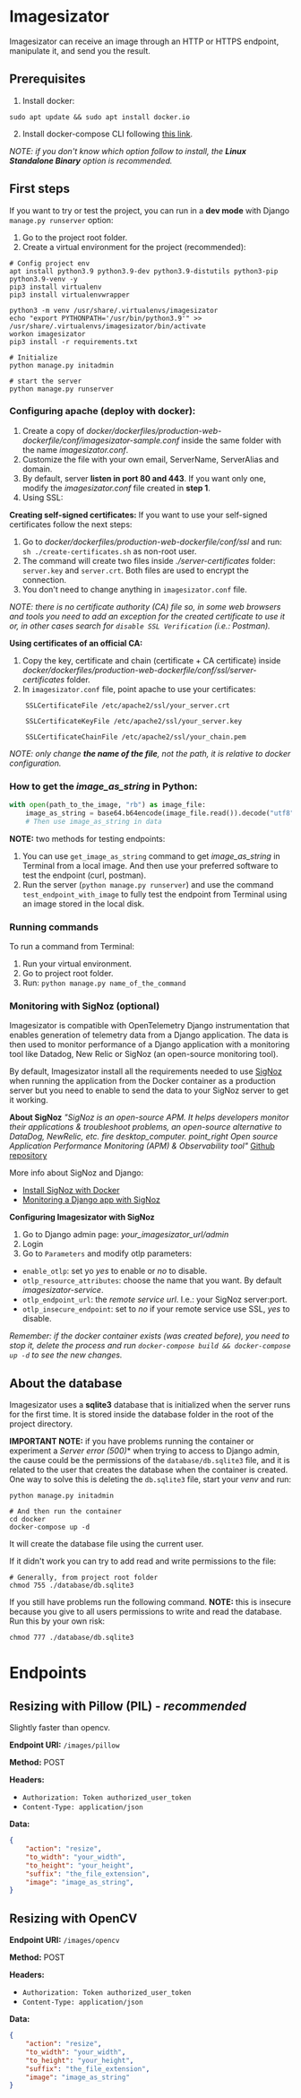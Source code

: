 # Imagesizator
Imagesizator can receive an image through an HTTP or HTTPS endpoint, manipulate it, and send you the result.

## Prerequisites
1. Install docker:
```shell
sudo apt update && sudo apt install docker.io
```
2. Install docker-compose CLI following [this link](https://docs.docker.com/compose/install/compose-plugin/#install-the-plugin-manually).

*NOTE: if you don't know which option follow to install, the **Linux Standalone Binary** option is recommended.*

## First steps
If you want to try or test the project, you can run in a **dev mode** with Django ``manage.py runserver`` option:
1. Go to the project root folder.
2. Create a virtual environment for the project (recommended):
```shell
# Config project env
apt install python3.9 python3.9-dev python3.9-distutils python3-pip python3.9-venv -y
pip3 install virtualenv
pip3 install virtualenvwrapper

python3 -m venv /usr/share/.virtualenvs/imagesizator
echo "export PYTHONPATH='/usr/bin/python3.9'" >> /usr/share/.virtualenvs/imagesizator/bin/activate
workon imagesizator
pip3 install -r requirements.txt

# Initialize
python manage.py initadmin

# start the server
python manage.py runserver
```

### Configuring apache (deploy with docker):

1. Create a copy of *docker/dockerfiles/production-web-dockerfile/conf/imagesizator-sample.conf* inside the same folder with the name *imagesizator.conf*.
2. Customize the file with your own email, ServerName, ServerAlias and domain.
3. By default, server **listen in port 80 and 443**. If you want only one, modify the *imagesizator.conf* file created in **step 1**.
4. Using SSL:

**Creating self-signed certificates:**
If you want to use your self-signed certificates follow the next steps:
1. Go to *docker/dockerfiles/production-web-dockerfile/conf/ssl* and run: ``sh ./create-certificates.sh`` as non-root user.
2. The command will create two files inside *./server-certificates* folder: ``server.key`` and ``server.crt``. Both files are used to encrypt the connection.
3. You don't need to change anything in ``imagesizator.conf`` file.

*NOTE: there is no certificate authority (CA) file so, in some web browsers and tools you need to add an exception for the created certificate to use it or, in other cases search for ``disable SSL Verification`` (i.e.: Postman).*

**Using certificates of an official CA:**
1. Copy the key, certificate and chain (certificate + CA certificate) inside *docker/dockerfiles/production-web-dockerfile/conf/ssl/server-certificates* folder.
2. In ``imagesizator.conf`` file, point apache to use your certificates:
```
    SSLCertificateFile /etc/apache2/ssl/your_server.crt
    
    SSLCertificateKeyFile /etc/apache2/ssl/your_server.key
    
    SSLCertificateChainFile /etc/apache2/ssl/your_chain.pem
```

*NOTE: only change **the name of the file**, not the path, it is relative to docker configuration.*

### How to get the *image_as_string* in Python:
```python
with open(path_to_the_image, "rb") as image_file:
    image_as_string = base64.b64encode(image_file.read()).decode("utf8")  # -> bytes_string
    # Then use image_as_string in data
```

**NOTE:** two methods for testing endpoints:
1. You can use ``get_image_as_string`` command to get *image_as_string* in Terminal from a local image. And then use your preferred software to test the endpoint (curl, postman).
2. Run the server (``python manage.py runserver``) and use the command ``test_endpoint_with_image`` to fully test the endpoint from Terminal using an image stored in the local disk.

### Running commands
To run a command from Terminal:
1. Run your virtual environment.
2. Go to project root folder.
3. Run: ``python manage.py name_of_the_command``

### Monitoring with SigNoz (optional)

Imagesizator is compatible with OpenTelemetry Django instrumentation that enables generation of telemetry data from a Django application. The data is then used to monitor performance of a Django application with a monitoring tool like Datadog, New Relic or SigNoz (an open-source monitoring tool).

By default, Imagesizator install all the requirements needed to use [SigNoz](https://signoz.io/docs/) when running the application from the Docker container as a production server but you need to enable to send the data to your SigNoz server to get it working.

**About SigNoz**
*"SigNoz is an open-source APM. It helps developers monitor their applications & troubleshoot problems, an open-source alternative to DataDog, NewRelic, etc. fire desktop_computer. point_right Open source Application Performance Monitoring (APM) & Observability tool"* [Github repository](https://github.com/SigNoz/signoz)

More info about SigNoz and Django:
- [Install SigNoz with Docker](https://signoz.io/docs/install/docker)
- [Monitoring a Django app with SigNoz](https://signoz.io/blog/opentelemetry-django/)

**Configuring Imagesizator with SigNoz**
1. Go to Django admin page: *your_imagesizator_url/admin*
2. Login
3. Go to ``Parameters`` and modify otlp parameters:
- ``enable_otlp``: set yo *yes* to enable or *no* to disable.
- ``otlp_resource_attributes``: choose the name that you want. By default *imagesizator-service*.
- ``otlp_endpoint_url``: the *remote service url*. I.e.: your SigNoz server:port.
- ``otlp_insecure_endpoint``: set to *no* if your remote service use SSL, *yes* to disable.

*Remember: if the docker container exists (was created before), you need to stop it, delete the process and run ``docker-compose build && docker-compose up -d`` to see the new changes.*

## About the database
Imagesizator uses a **sqlite3** database that is initialized when the server runs for the first time. It is stored inside the database folder in the root of the project directory.

**IMPORTANT NOTE:** if you have problems running the container or experiment a *Server error (500)** when trying to access to Django admin, the cause could be the permissions of the ``database/db.sqlite3`` file, and it is related to the user that creates the database when the container is created.
One way to solve this is deleting the ``db.sqlite3`` file, start your *venv* and run:

```shell
python manage.py initadmin

# And then run the container
cd docker
docker-compose up -d
```

It will create the database file using the current user.

If it didn't work you can try to add read and write permissions to the file:
```shell
# Generally, from project root folder
chmod 755 ./database/db.sqlite3
```

If you still have problems run the following command. **NOTE:** this is insecure because you give to all users permissions to write and read the database. Run this by your own risk:
```shell
chmod 777 ./database/db.sqlite3
```

# Endpoints

## Resizing with Pillow (PIL) - *recommended*
Slightly faster than opencv.

**Endpoint URI:** ``/images/pillow``

**Method:** POST

**Headers:**
- ``Authorization: Token authorized_user_token``
- ``Content-Type: application/json``

**Data:**
```json
{
    "action": "resize",
    "to_width": "your_width",
    "to_height": "your_height",
    "suffix": "the_file_extension",
    "image": "image_as_string",
}
```

## Resizing with OpenCV
**Endpoint URI:** ``/images/opencv``

**Method:** POST

**Headers:**
- ``Authorization: Token authorized_user_token``
- ``Content-Type: application/json``

**Data:**
```json
{
    "action": "resize",
    "to_width": "your_width",
    "to_height": "your_height",
    "suffix": "the_file_extension",
    "image": "image_as_string" 
}
```
